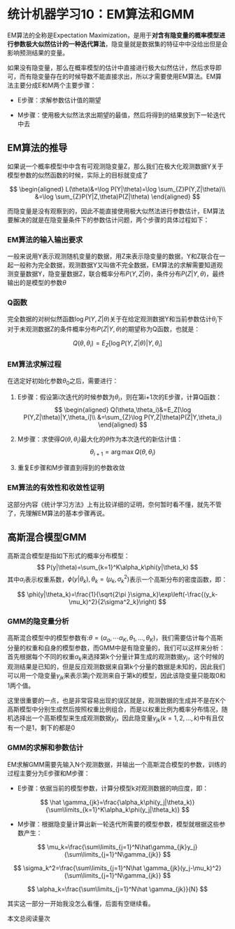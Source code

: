 # 统计机器学习10：EM算法和GMM

EM算法的全称是Expectation Maximization，是用于**对含有隐变量的概率模型进行参数极大似然估计的一种迭代算法**，隐变量就是数据集的特征中中没给出但是会影响预测结果的变量。

如果没有隐变量，那么在概率模型的估计中直接进行极大似然估计，然后求导即可，而有隐变量存在的时候导数不能直接求出，所以才需要使用EM算法。EM算法主要分成E和M两个主要步骤：

-   E步骤：求解参数估计值的期望

-   M步骤：使用极大似然法求出期望的最值，然后将得到的结果放到下一轮迭代中去

EM算法的推导
------------

如果说一个概率模型中中含有可观测隐变量Z，那么我们在极大化观测数据Y关于模型参数的似然函数的时候，实际上的目标就变成了

$$
\begin{aligned}
        L(\theta)&=\log P(Y|\theta)=\log \sum_{Z}P(Y,Z|\theta)\\ &=\log \sum_{Z}P(Y|Z,\theta)P(Z|\theta)
\end{aligned}
$$

而隐变量是没有观察到的，因此不能直接使用极大似然法进行参数估计，EM算法要解决的就是在隐变量条件下的参数估计问题，两个步骤的具体过程如下：

### EM算法的输入输出要求

一般来说用Y表示观测随机变量的数据，用Z来表示隐变量的数据，Y和Z联合在一起一般称为完全数据，观测数据Y又叫做不完全数据，EM算法的求解需要知道观测变量数据Y，隐变量数据Z，联合概率分布$P(Y,Z|\theta)$，条件分布$P(Z|Y,\theta)$，最终输出的是模型的参数$\theta$

### Q函数

完全数据的对树似然函数$\log P(Y,Z|\theta)$关于在给定观测数据Y和当前参数估计$\theta_i$下对于未观测数据Z的条件概率分布$P(Z|Y,\theta)$的期望称为Q函数，也就是：

$$
Q(\theta,\theta_i)=E_Z[\log P(Y,Z|\theta)|Y,\theta_i]
$$


### EM算法求解过程

在选定好初始化参数$\theta_0$之后，需要进行：

1. E步骤：假设第i次迭代的时候参数为$\theta_i$，则在第i+1次的E步骤，计算Q函数：
   $$
   \begin{aligned}
               Q(\theta,\theta_i)&=E_Z[\log P(Y,Z|\theta)|Y,\theta_i]\\
               &=\sum_{Z}\log P(Y,Z|\theta)P(Z|Y,\theta_i)
   \end{aligned}
   $$
   

2. M步骤：求使得$Q(\theta,\theta_i)$最大化的$\theta$作为本次迭代的新估计值：
   $$
   \theta_{i+1}=\arg\max Q(\theta,\theta_i)
   $$
   

3. 重复E步骤和M步骤直到得到的参数收敛

### EM算法的有效性和收敛性证明

这部分内容《统计学习方法》上有比较详细的证明，奈何暂时看不懂，就先不管了，先理解EM算法的基本步骤再说。

高斯混合模型GMM
---------------

高斯混合模型是指如下形式的概率分布模型：
$$
P(y|\theta)=\sum_{k=1}^K\alpha_k\phi(y|\theta_k)
$$
其中$\alpha_i$表示权重系数，$\phi(y|\theta_k),\theta_k=(\mu_k,\sigma^2_k)$表示一个高斯分布的密度函数，即：

$$
\phi(y|\theta_k)=\frac{1}{\sqrt{2\pi }\sigma_k}\exp\left(-\frac{(y_k-\mu_k)^2}{2\sigma^2_k}\right)
$$


### GMM的隐变量分析

高斯混合模型中的模型参数有:$\theta=(\alpha_a,\dotsm\alpha_K,\theta_1,\dots,\theta_K)$，我们需要估计每个高斯分量的权重和自身的模型参数，而GMM中是有隐变量的，我们可以这样来分析：首先根据每个不同的权重$\alpha_k$来选择第k个分量计算生成的观测数据$y_j$，这个时候的观测结果是已知的，但是反应观测数据来自第k个分量的数据是未知的，因此我们可以用一个隐变量$\gamma_{jk}$来表示第j个观测来自于第k的模型，因此该隐变量只能取0和1两个值。

这里很重要的一点，也是非常容易出现的误区就是，观测数据的生成并不是在K个高斯模型中分别生成然后按照权重比例组合，而是以权重比例为概率分布情况，随机选择出一个高斯模型来生成观测数据$y_j$，因此隐变量$\gamma_{jk}(k=1,2,\dots,k)$中有且仅有一个是1，剩下的都是0

### GMM的求解和参数估计

EM求解GMM需要先输入N个观测数据，并输出一个高斯混合模型的参数，训练的过程主要分为E步骤和M步骤：

-   E步骤：依据当前的模型参数，计算分模型k对观测数据的响应度，即：

$$
\hat \gamma_{jk}=\frac{\alpha_k\phi(y_j|\theta_k)}{\sum\limits_{k=1}^K\alpha_k\phi(y_j|\theta_k)}
$$



-   M步骤：根据隐变量计算出新一轮迭代所需要的模型参数，模型就根据这些参数产生：

$$
\mu_k=\frac{\sum\limits_{j=1}^N\hat\gamma_{jk}y_j}{\sum\limits_{j=1}^N\gamma_{jk}}
$$

$$
\sigma_k^2=\frac{\sum\limits_{j=1}^N\hat \gamma_{jk}(y_j-\mu_k)^2}{\sum\limits_{j=1}^N\gamma_{jk}}
$$

$$
\alpha_k=\frac{\sum\limits_{j=1}^N\hat \gamma_{jk}}{N}
$$

其实这一部分一开始我没怎么看懂，后面有空继续看。

<span id="busuanzi_container_page_pv">本文总阅读量<span id="busuanzi_value_page_pv"></span>次</span>